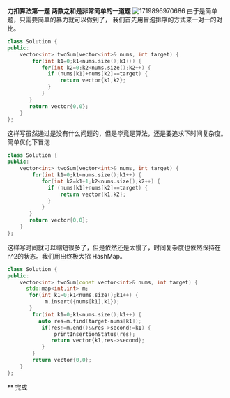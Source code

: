 **力扣算法第一题 两数之和是非常简单的一道题**
![1719896970686](https://github.com/SevenOfPaul/paul.github.io/assets/83870824/f1740bed-69aa-480b-b571-14c80101c5aa)
由于是简单题，只需要简单的暴力就可以做到了，
我们首先用冒泡排序的方式来一对一的对比。
```c++
class Solution {
public:
    vector<int> twoSum(vector<int>& nums, int target) {
        for(int k1=0;k1<nums.size();k1++) {
           for(int k2=0;k2<nums.size();k2++) {
             if (nums[k1]+nums[k2]==target) {
                 return vector{k1,k2};
             }
           }
       }
       return vector{0,0};
    }
};
```
这样写虽然通过是没有什么问题的，但是毕竟是算法，还是要追求下时间复杂度。
简单优化下冒泡
```c++
class Solution {
public:
    vector<int> twoSum(vector<int>& nums, int target) {
        for(int k1=0;k1<nums.size();k1++) {
           for(int k2=k1+1;k2<nums.size();k2++) {
             if (nums[k1]+nums[k2]==target) {
                 return vector{k1,k2};
             }
           }
       }
       return vector{0,0};
    }
};
```
这样写时间就可以缩短很多了，但是依然还是太慢了，时间复杂度也依然保持在n^2的状态。我们用出终极大招 HashMap。
```c++
class Solution {
public:
    vector<int> twoSum(const vector<int>& nums, int target) {
      std::map<int,int> m;
       for(int k1=0;k1<nums.size();k1++) {
            m.insert({nums[k1],k1});
       }
        for(int k1=0;k1<nums.size();k1++) {
          auto res=m.find(target-nums[k1]);
           if(res!=m.end()&&res->second!=k1) {
               printInsertionStatus(res);
              return vector{k1,res->second};
           }
        }
        return vector{0,0};
    }
};
```
** 完成
